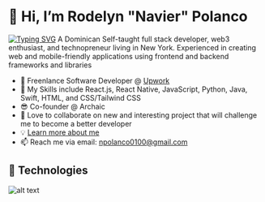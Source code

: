 # 👋 Hi, I’m Rodelyn "Navier" Polanco
 [![Typing SVG](https://readme-typing-svg.demolab.com/?lines=Self-taught+Software+Developer;Techpreneur;Web3+Enthusiast)](https://git.io/typing-svg)
 A Dominican Self-taught full stack developer, web3 enthusiast, and technopreneur living in New York. Experienced in creating web and mobile-friendly applications using frontend and backend frameworks and libraries
 
- 💼 Freenlance Software Developer @ [Upwork](https://www.upwork.com/freelancers/~017788f0715214ee96)
- 🌱 My Skills include React.js, React Native, JavaScript, Python, Java, Swift, HTML, and CSS/Tailwind CSS
- 😎 Co-founder @ Archaic  
- 🎯 Love to collaborate on new and interesting project that will challenge me to become a better developer
- 💡 [Learn more about me](https://my-portfolio-eight-eosin.vercel.app/)
- 📫 Reach me via email: npolanco0100@gmail.com
## 🔧 Technologies 
![alt text](https://camo.githubusercontent.com/542fa9616cac97c2743d57791e24ac03c60205c78b176b85452989d0ed096112/68747470733a2f2f736b696c6c69636f6e732e6465762f69636f6e733f693d68746d6c2c6373732c736173732c6a732c74732c7068702c776f726470726573732c6e6f64656a732c7675652c72656163742c6d6f6e676f64622c6d7973716c2c70792c76696d2c646f636b65722c6b756265726e657465732c6d642c6769742c6669676d612c626173682c636c6f7564666c6172652c6a71756572792c6e67696e782c7673636f6465267468656d653d6c69676874)
<!---
Navip10/Navip10 is a ✨ special ✨ repository because its `README.md` (this file) appears on your GitHub profile.
You can click the Preview link to take a look at your changes.
--->
